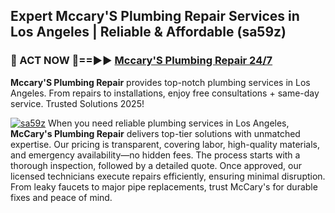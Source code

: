 ## Expert Mccary'S Plumbing Repair Services in Los Angeles | Reliable & Affordable (sa59z)  

<h3>🚿 ACT NOW 🌟==►► <a href="https://tinyurl.com/2ne6vx2x" rel="nofollow">Mccary'S Plumbing Repair 24/7</a></h3>

**Mccary'S Plumbing Repair** provides top-notch plumbing services in Los Angeles. From repairs to installations, enjoy free consultations + same-day service. Trusted Solutions 2025!

[![sa59z](https://i.imgur.com/4PFF4AK.jpeg)](https://tinyurl.com/2ne6vx2x)
When you need reliable plumbing services in Los Angeles, **McCary's Plumbing Repair** delivers top-tier solutions with unmatched expertise. Our pricing is transparent, covering labor, high-quality materials, and emergency availability—no hidden fees. The process starts with a thorough inspection, followed by a detailed quote. Once approved, our licensed technicians execute repairs efficiently, ensuring minimal disruption. From leaky faucets to major pipe replacements, trust McCary's for durable fixes and peace of mind.